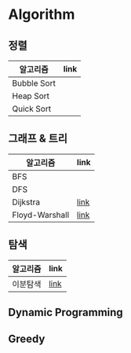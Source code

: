 # Algorithm
## 정렬
| **알고리즘** | **link** |
|----------|-----|
|Bubble Sort||
|Heap Sort||
|Quick Sort||

## 그래프 & 트리
| **알고리즘** | **link** |
|----------|-----|
|BFS||
|DFS||
|Dijkstra|[link](./Algorithms/Dijkstra.md)|
|Floyd-Warshall|[link](./Algorithms/Floyd-Warshall.md)|

## 탐색
| **알고리즘** | **link** |
|----------|-----|
|이분탐색|[link](./Algorithms/BinarySearch.md)

## Dynamic Programming


## Greedy

## 

## 